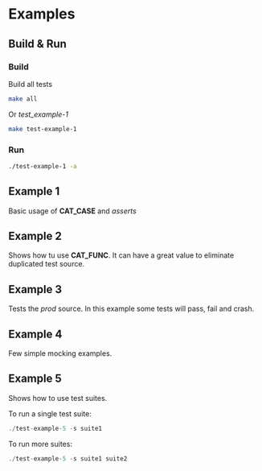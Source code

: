 # Examples

## Build & Run
### Build
Build all tests
```bash
make all
```

Or _test_example-1_
```bash
make test-example-1
```

### Run
```bash
./test-example-1 -a
```

## Example 1

Basic usage of __CAT_CASE__ and _asserts_

## Example 2

Shows how tu use __CAT_FUNC__. It can have a great value to eliminate duplicated test source.

## Example 3

Tests the _prod_ source. In this example some tests will pass, fail and crash.

## Example 4

Few simple mocking examples.

## Example 5

Shows how to use test suites.

To run a single test suite:

```c
./test-example-5 -s suite1
```

To run more suites:
```c
./test-example-5 -s suite1 suite2
```
